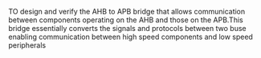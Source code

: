TO design and verify the AHB to APB bridge that allows communication between components operating on the AHB and those on the APB.This bridge essentially converts the signals and protocols between two buse enabling communication between high speed components and low speed peripherals
